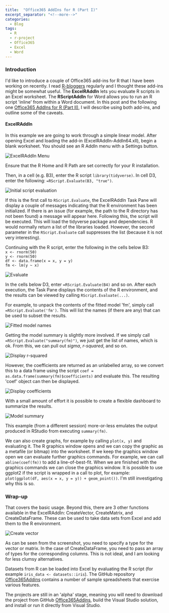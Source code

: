 ```yaml
---
title:  "Office365 AddIns for R (Part I)"
excerpt_separator: "<!--more-->"
categories: 
  - Blog
tags:
  - R 
  - r-project 
  - Office365 
  - Excel 
  - Word
---
```


### Introduction
I'd like to introduce a couple of Office365 add-ins for R that I have been working on recently. I read [R-bloggers](http://www.R-bloggers.com) regularly and I thought these add-ins might be somewhat useful. The __ExcelRAddIn__ lets you evaluate R scripts in an Excel worksheet. The __RScriptAddIn__ for Word allows you to run an R script 'inline' from within a Word document. In this post and the following one [Office365 AddIns for R (Part II)](https://adam-gladstone.github.io/Office365AddIns-for-R-part-II/), I will describe using both add-ins, and outline some of the caveats. 

#### ExcelRAddIn
<!--more-->

In this example we are going to work through a simple linear model. After opening Excel and loading the add-in (ExcelRAddIn-AddIn64.xll), begin a blank worksheet. You should see an R AddIn menu with a Settings button. 

![ExcelRAddIn Menu](https://adam-gladstone.github.io/assets/images/excel-r-addin-menu.png)

Ensure that the R Home and R Path are set correctly for your R installation.

Then, in a cell (e.g. B3), enter the R script `library(tidyverse)`. In cell D3, enter the following: `=RScript.Evaluate(B3, "true")`.

![Initial script evaluation](https://adam-gladstone.github.io/assets/images/load-library.png)

If this is the first call to `RScript.Evaluate`, the ExcelRAddIn Task Pane will display a couple of messages indicating that the R environment has been initialized. If there is an issue (for example, the path to the R directory has not been found) a message will appear here. Following this, the script will be executed. This will load the tidyverse package and dependencies. R would normally return a list of the libraries loaded. However, the second parameter in the `RScript.Evaluate` call suppresses the list (because it is not very interesting).

Continuing with the R script, enter the following in the cells below B3:  
`x <- rnorm(50)`  
`y <- rnorm(50)`  
`df <- data.frame(x = x, y = y)`  
`fm <- lm(y ~ x)`  

![Evaluate](https://adam-gladstone.github.io/assets/images/evaluate-script.png)

In the cells below D3, enter `=RScript.Evaluate(B4)` and so on. After each execution, the Task Pane displays the contents of the R environment, and the results can be viewed by calling `RScript.Evaluate(...)`. 

For example, to unpack the contents of the fitted model 'fm', simply call `=RScript.Evaluate('fm')`. This will list the names (if there are any) that can be used to subset the results.  

![Fitted model names](https://adam-gladstone.github.io/assets/images/fm-names.png)

Getting the model summary is slightly more involved. If we simply call `=RScript.Evaluate("summary(fm)")`, we just get the list of names, which is ok. From this, we can pull out *sigma*, *r-squared*, and so on.  

![Display r-squared](https://adam-gladstone.github.io/assets/images/r-squared.png)

However, the coefficients are returned as an unlabelled array, so we convert this to a data frame using the script `coef = as.data.frame(summary(fm)$coefficients)` and evaluate this. The resulting 'coef' object can then be displayed.  

![Display coefficients](https://adam-gladstone.github.io/assets/images/coefficients.png)

With a small amount of effort it is possible to create a flexible dashboard to summarize the results.

![Model summary](https://adam-gladstone.github.io/assets/images/summary.png)

This example (from a different session) more-or-less emulates the output produced in RStudio from executing `summary(fm)`.

We can also create graphs, for example by calling `plot(x, y)` and evaluating it. The R graphics window opens and we can copy the graphic as a metafile (or bitmap) into the worksheet. If we keep the graphics window open we can evaluate further graphics commands. For example, we can call `abline(coef(fm))` to add a line-of-best-fit. When we are finished with the graphics commands we can close the graphics window. It is possible to use ggplot2 if the script is wrapped in a call to plot, for example: `plot(ggplot(df, aes(x = x, y = y)) + geom_point())`. I'm still investigating why this is so.

### Wrap-up
That covers the basic usage. Beyond this, there are 3 other functions available in the ExcelRAddIn: CreateVector, CreateMatrix, and CreateDataFrame. These can be used to take data sets from Excel and add them to the R environment.  

![Create vector](https://adam-gladstone.github.io/assets/images/create-vector.png)

As can be seen from the screenshot, you need to specify a type for the vector or matrix. In the case of CreateDataFrame, you need to pass an array of types for the corresponding columns. This is not ideal, and I am looking for less clumsy alternatives.

Datasets from R can be loaded into Excel by evaluating the R script (for example `iris_data <- datasets::iris`). The GitHub repository [Office365Addins](https://github.com/Adam-Gladstone/Office365AddIns) contains a number of sample spreadsheets that exercise various features.

The projects are still in an 'alpha' stage, meaning you will need to download the project from GitHub [Office365Addins](https://github.com/Adam-Gladstone/Office365AddIns), build the Visual Studio solution, and install or run it directly from Visual Studio.
